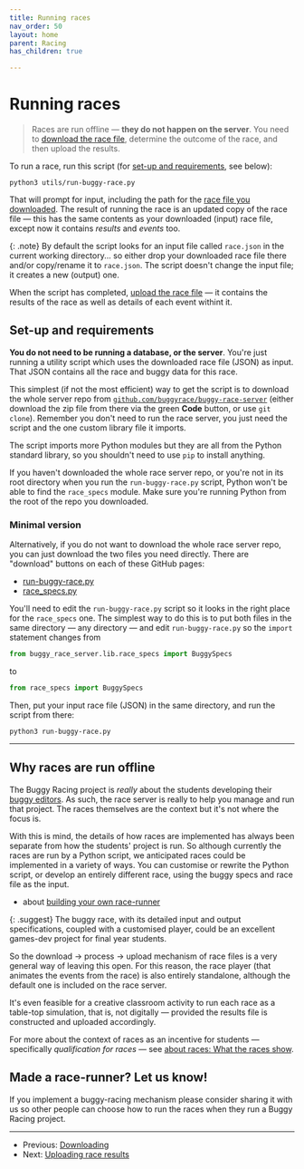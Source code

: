 ```yaml
---
title: Running races
nav_order: 50
layout: home
parent: Racing
has_children: true

---
```


# Running races

> Races are run offline — **they do not happen on the server**. You need to
> [download the race file](downloading), determine the outcome of the race, and
> then upload the results.

To run a race, run this script (for [set-up and requirements](#set-up-and-requirements),
see below):

    python3 utils/run-buggy-race.py

That will prompt for input, including the path for the
[race file you downloaded](downloading). The result of running the race is an
updated copy of the race file — this has the same contents as your downloaded
(input) race file, except now it contains _results_ and _events_ too.

{: .note}
By default the script looks for an input file called `race.json` in the current
working directory... so either drop your downloaded race file there and/or
copy/rename it to `race.json`. The script doesn't change the input file; it
creates a new (output) one.

When the script has completed, [upload the race file](uploading-results) — it
contains the results of the race as well as details of each event withint it.


## Set-up and requirements

**You do not need to be running a database, or the server**. You're just running
a utility script which uses the downloaded race file (JSON) as input. That JSON
contains all the race and buggy data for this race. 

This simplest (if not the most efficient) way to get the script is to download
the whole server repo from
[`github.com/buggyrace/buggy-race-server`](https://github.com/buggyrace/buggy-race-server)
(either download the zip file from there via the green **Code** button, or use
`git clone`). Remember you don't need to run the race server, you just need the
script and the one custom library file it imports.

The script imports more Python modules but they are all from the Python standard
library, so you shouldn't need to use `pip` to install anything.

If you haven't downloaded the whole race server repo, or you're not in its
root directory when you run the `run-buggy-race.py` script, Python won't
be able to find the `race_specs` module. Make sure you're running Python from
the root of the repo you downloaded.

### Minimal version

Alternatively, if you do not want to download the whole race server repo, you
can just download the two files you need directly. There are "download" buttons
on each of these GitHub pages:

* [run-buggy-race.py](https://github.com/buggyrace/buggy-race-server/blob/main/utils/run-buggy-race.py)
* [race_specs.py](https://github.com/buggyrace/buggy-race-server/blob/main/buggy_race_server/lib/race_specs.py)

You'll need to edit the `run-buggy-race.py` script so it looks in the right
place for the `race_specs` one. The simplest way to do this is to put both files
in the same directory — any directory — and edit `run-buggy-race.py` so the
`import` statement changes from

```python
from buggy_race_server.lib.race_specs import BuggySpecs
```

to 

```python
from race_specs import BuggySpecs
```

Then, put your input race file (JSON) in the same directory, and run the script
from there:

    python3 run-buggy-race.py



---

## Why races are run offline

The Buggy Racing project is _really_ about the students developing their
[buggy editors](../buggy-editor). As such, the race server is really to help
you manage and run that project. The races themselves are the context but it's
not where the focus is.

With this is mind, the details of how races are implemented has always been
separate from how the students' project is run. So although currently the races
are run by a Python script, we anticipated races could be implemented in a
variety of ways. You can customise or rewrite the Python script, or develop
an entirely different race, using the buggy specs and race file as the input.

* about [building your own race-runner](custom-runner/)

{: .suggest}
The buggy race, with its detailed input and output specifications, coupled with
a customised player, could be an excellent games-dev project for final year
students.

So the download → process → upload mechanism of race files is a very general
way of leaving this open. For this reason, the race player (that animates the
events from the race) is also entirely standalone, although the default one is
included on the race server.

It's even feasible for a creative classroom activity to run each race as a
table-top simulation, that is, not digitally — provided the results file is
constructed and uploaded accordingly.

For more about the context of races as an incentive for students — specifically
_qualification for races_ — see
[about races: What the races show](../races/about#what-the-races-show).


## Made a race-runner? Let us know!

If you implement a buggy-racing mechanism please consider sharing it with us
so other people can choose how to run the races when they run a Buggy Racing
project.



---

* Previous: [Downloading](downloading)
* Next: [Uploading race results](uploading-results)
